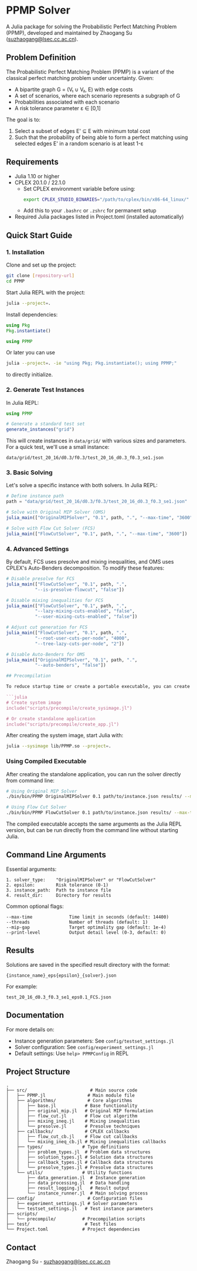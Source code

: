 # PPMP Solver

A Julia package for solving the Probabilistic Perfect Matching Problem (PPMP), developed and maintained by Zhaogang Su (suzhaogang@lsec.cc.ac.cn).

## Problem Definition

The Probabilistic Perfect Matching Problem (PPMP) is a variant of the classical perfect matching problem under uncertainty. Given:

- A bipartite graph G = (V₁ ∪ V₂, E) with edge costs
- A set of scenarios, where each scenario represents a subgraph of G
- Probabilities associated with each scenario
- A risk tolerance parameter ε ∈ [0,1]

The goal is to:

1. Select a subset of edges E' ⊆ E with minimum total cost
2. Such that the probability of being able to form a perfect matching using selected edges E' in a random scenario is at least 1-ε

## Requirements

- Julia 1.10 or higher
- CPLEX 20.1.0 / 22.1.0
  - Set CPLEX environment variable before using:
    ```bash
    export CPLEX_STUDIO_BINARIES="/path/to/cplex/bin/x86-64_linux/"
    ```
  - Add this to your `.bashrc` or `.zshrc` for permanent setup
- Required Julia packages listed in Project.toml (installed automatically)

## Quick Start Guide

### 1. Installation

Clone and set up the project:
```bash
git clone [repository-url]
cd PPMP
```

Start Julia REPL with the project:
```bash
julia --project=.
```

Install dependencies:
```julia
using Pkg
Pkg.instantiate()

using PPMP
```

Or later you can use
```bash
julia --project=. -ie "using Pkg; Pkg.instantiate(); using PPMP;"
```
to directly initialize.

### 2. Generate Test Instances

In Julia REPL:
```julia
using PPMP

# Generate a standard test set
generate_instances("grid")
```

This will create instances in `data/grid/` with various sizes and parameters. For a quick test, we'll use a small instance:
```
data/grid/test_20_16/d0.3/f0.3/test_20_16_d0.3_f0.3_se1.json
```

### 3. Basic Solving

Let's solve a specific instance with both solvers. In Julia REPL:

```julia
# Define instance path
path = "data/grid/test_20_16/d0.3/f0.3/test_20_16_d0.3_f0.3_se1.json"

# Solve with Original MIP Solver (OMS)
julia_main(["OriginalMIPSolver", "0.1", path, ".", "--max-time", "3600"])

# Solve with Flow Cut Solver (FCS)
julia_main(["FlowCutSolver", "0.1", path, ".", "--max-time", "3600"])
```

### 4. Advanced Settings

By default, FCS uses presolve and mixing inequalities, and OMS uses CPLEX's Auto-Benders decomposition. To modify these features:

```julia
# Disable presolve for FCS
julia_main(["FlowCutSolver", "0.1", path, ".",
           "--is-presolve-flowcut", "false"])

# Disable mixing inequalities for FCS
julia_main(["FlowCutSolver", "0.1", path, ".",
           "--lazy-mixing-cuts-enabled", "false",
           "--user-mixing-cuts-enabled", "false"])

# Adjust cut generation for FCS
julia_main(["FlowCutSolver", "0.1", path, ".",
           "--root-user-cuts-per-node", "4000",
           "--tree-lazy-cuts-per-node", "2"])

# Disable Auto-Benders for OMS
julia_main(["OriginalMIPSolver", "0.1", path, ".",
           "--auto-benders", "false"])

## Precompilation

To reduce startup time or create a portable executable, you can create a system image or standalone application. In Julia REPL:

```julia
# Create system image
include("scripts/precompile/create_sysimage.jl")

# Or create standalone application
include("scripts/precompile/create_app.jl")
```

After creating the system image, start Julia with:
```bash
julia --sysimage lib/PPMP.so --project=.
```

### Using Compiled Executable

After creating the standalone application, you can run the solver directly from command line:

```bash
# Using Original MIP Solver
./bin/bin/PPMP OriginalMIPSolver 0.1 path/to/instance.json results/ --max-time 3600

# Using Flow Cut Solver
./bin/bin/PPMP FlowCutSolver 0.1 path/to/instance.json results/ --max-time 3600
```

The compiled executable accepts the same arguments as the Julia REPL version, but can be run directly from the command line without starting Julia.

## Command Line Arguments

Essential arguments:
```
1. solver_type:    "OriginalMIPSolver" or "FlowCutSolver"
2. epsilon:        Risk tolerance (0-1)
3. instance_path:  Path to instance file
4. result_dir:     Directory for results
```

Common optional flags:
```
--max-time              Time limit in seconds (default: 14400)
--threads               Number of threads (default: 1)
--mip-gap               Target optimality gap (default: 1e-4)
--print-level           Output detail level (0-3, default: 0)
```

## Results

Solutions are saved in the specified result directory with the format:
```
{instance_name}_eps{epsilon}_{solver}.json
```

For example:
```
test_20_16_d0.3_f0.3_se1_eps0.1_FCS.json
```

## Documentation

For more details on:
- Instance generation parameters: See `config/testset_settings.jl`
- Solver configuration: See `config/experiment_settings.jl`
- Default settings: Use `help> PPMPConfig` in REPL

## Project Structure

```
.
├── src/                        # Main source code
│   ├── PPMP.jl                # Main module file
│   ├── algorithms/            # Core algorithms
│   │   ├── base.jl           # Base functionality
│   │   ├── original_mip.jl   # Original MIP formulation
│   │   ├── flow_cut.jl       # Flow cut algorithm
│   │   ├── mixing_ineq.jl    # Mixing inequalities
│   │   └── presolve.jl       # Presolve techniques
│   ├── callbacks/            # CPLEX callbacks
│   │   ├── flow_cut_cb.jl    # Flow cut callbacks
│   │   └── mixing_ineq_cb.jl # Mixing inequalities callbacks
│   ├── types/               # Type definitions
│   │   ├── problem_types.jl  # Problem data structures
│   │   ├── solution_types.jl # Solution data structures
│   │   ├── callback_types.jl # Callback data structures
│   │   └── presolve_types.jl # Presolve data structures
│   └── utils/               # Utility functions
│       ├── data_generation.jl  # Instance generation
│       ├── data_processing.jl  # Data handling
│       ├── result_logging.jl   # Result output
│       └── instance_runner.jl  # Main solving process
├── config/                    # Configuration files
│   ├── experiment_settings.jl # Solver parameters
│   └── testset_settings.jl   # Test instance parameters
├── scripts/
│   └── precompile/          # Precompilation scripts
├── test/                     # Test files
└── Project.toml             # Project dependencies
```

## Contact

Zhaogang Su - suzhaogang@lsec.cc.ac.cn
